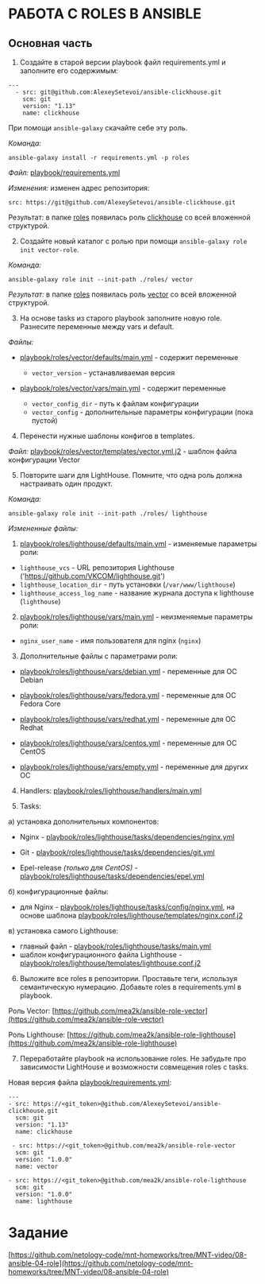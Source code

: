 # РАБОТА С ROLES В ANSIBLE
  
## Основная часть

1. Создайте в старой версии playbook файл requirements.yml и заполните его содержимым:
```
---
  - src: git@github.com:AlexeySetevoi/ansible-clickhouse.git
    scm: git
    version: "1.13"
    name: clickhouse 
```
При помощи `ansible-galaxy` скачайте себе эту роль.

_Команда:_
```
ansible-galaxy install -r requirements.yml -p roles
```

_Файл:_ [playbook/requirements.yml](playbook/requirements.yml)

_Изменения:_ изменен адрес репозитория:
```
src: https://git@github.com/AlexeySetevoi/ansible-clickhouse.git
```

Результат: в папке [roles](playbook/roles/) появилась роль [clickhouse](playbook/roles/clickhouse/) со всей вложенной структурой.


2. Создайте новый каталог с ролью при помощи `ansible-galaxy role init vector-role`.

_Команда:_
```
ansible-galaxy role init --init-path ./roles/ vector
```

_Результат:_ в папке [roles](playbook/roles/) появилась роль [vector](playbook/roles/vector/) со всей вложенной структурой.

3. На основе tasks из старого playbook заполните новую role. Разнесите переменные между vars и default.

_Файлы:_
  - [playbook/roles/vector/defaults/main.yml](playbook/roles/vector/defaults/main.yml) - содержит переменные
    - `vector_version` - устанавливаемая версия
  
  - [playbook/roles/vector/vars/main.yml](playbook/roles/vector/vars/main.yml) - содержит переменные
    - `vector_config_dir` - путь к файлам конфигурации
    - `vector_config` - дополнительные параметры конфигурации (пока пустой)

4. Перенести нужные шаблоны конфигов в templates.

_Файл:_ [playbook/roles/vector/templates/vector.yml.j2](playbook/roles/vector/templates/vector.yml.j2) - шаблон файла конфигурации Vector

5. Повторите шаги для LightHouse. Помните, что одна роль должна настраивать один продукт.

_Команда:_
```
ansible-galaxy role init --init-path ./roles/ lighthouse
```
_Измененные файлы:_
  1. [playbook/roles/lighthouse/defaults/main.yml](playbook/roles/lighthouse/defaults/main.yml) - изменяемые параметры роли:
    
  - `lighthouse_vcs` - URL репозитория Lighthouse ('https://github.com/VKCOM/lighthouse.git')
  - `lighthouse_location_dir` - путь установки (`/var/www/lighthouse`)
  - `lighthouse_access_log_name` - название журнала доступа к lighthouse (`lighthouse`)

  2. [playbook/roles/lighthouse/vars/main.yml](playbook/roles/lighthouse/vars/main.yml) - неизменяемые параметры роли:

  - `nginx_user_name` - имя пользователя для nginx (`nginx`)

  3. Дополнительные файлы с параметрами роли:
 
  - [playbook/roles/lighthouse/vars/debian.yml](playbook/roles/lighthouse/vars/debian.yml) - переменные для ОС Debian

  - [playbook/roles/lighthouse/vars/fedora.yml](playbook/roles/lighthouse/vars/fedora.yml) - переменные для ОС Fedora Core

  - [playbook/roles/lighthouse/vars/redhat.yml](playbook/roles/lighthouse/vars/redhat.yml) - переменные для ОС Redhat

  - [playbook/roles/lighthouse/vars/centos.yml](playbook/roles/lighthouse/vars/centos.yml) - переменные для ОС CentOS

  - [playbook/roles/lighthouse/vars/empty.yml](playbook/roles/lighthouse/vars/empty.yml) - переменные для других ОС

  4. Handlers: [playbook/roles/lighthouse/handlers/main.yml](playbook/roles/lighthouse/handlers/main.yml)

  5. Tasks:
    
  а) установка дополнительных компонентов:
  - Nginx - [playbook/roles/lighthouse/tasks/dependencies/nginx.yml](playbook/roles/lighthouse/tasks/dependencies/nginx.yml)

  - Git - [playbook/roles/lighthouse/tasks/dependencies/git.yml](playbook/roles/lighthouse/tasks/dependencies/git.yml)

  - Epel-release _(только для CentOS)_ - [playbook/roles/lighthouse/tasks/dependencies/epel.yml](playbook/roles/lighthouse/tasks/dependencies/epel.yml)

  б) конфигурационные файлы:
  - для Nginx - [playbook/roles/lighthouse/tasks/config/nginx.yml](playbook/roles/lighthouse/tasks/config/nginx.yml), на основе шаблона [playbook/roles/lighthouse/templates/nginx.conf.j2](playbook/roles/lighthouse/templates/nginx.conf.j2)
  
  в) установка самого Lighthouse:
  - главный файл - [playbook/roles/lighthouse/tasks/main.yml](playbook/roles/lighthouse/tasks/main.yml)
  - шаблон конфигурационного файла Lighthouse - [playbook/roles/lighthouse/templates/lighthouse.conf.j2](playbook/roles/lighthouse/templates/lighthouse.conf.j2)



6. Выложите все roles в репозитории. Проставьте теги, используя семантическую нумерацию. Добавьте roles в requirements.yml в playbook.

Роль Vector: [https://github.com/mea2k/ansible-role-vector](https://github.com/mea2k/ansible-role-vector)

Роль Lighthouse: [https://github.com/mea2k/ansible-role-lighthouse](https://github.com/mea2k/ansible-role-lighthouse)


7. Переработайте playbook на использование roles. Не забудьте про зависимости LightHouse и возможности совмещения roles с tasks.

Новая версия файла [playbook/requirements.yml](playbook/requirements.yml):
```
---
- src: https://<git_token>@github.com/AlexeySetevoi/ansible-clickhouse.git
  scm: git
  version: "1.13"
  name: clickhouse

 - src: https://<git_token>@github.com/mea2k/ansible-role-vector
  scm: git
  version: "1.0.0"
  name: vector

- src: https://<git_token>@github.com/mea2k/ansible-role-lighthouse
  scm: git
  version: "1.0.0"
  name: lighthouse
```






# Задание
[https://github.com/netology-code/mnt-homeworks/tree/MNT-video/08-ansible-04-role](https://github.com/netology-code/mnt-homeworks/tree/MNT-video/08-ansible-04-role)
